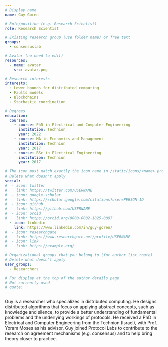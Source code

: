 ```yaml
---
# Display name
name: Guy Goren

# Role/position (e.g. Research Scientist)
role: Research Scientist

# Existing research group (use folder name) or free text
groups:
  - consensuslab

# Avatar (no need to edit)
resources:
  - name: avatar
    src: avatar.png

# Research interests
interests:
  - Lower bounds for distributed computing
  - Faults models
  - Blockchains
  - Stochastic coordination

# Degrees
education:
  courses:
    - course: PhD in Electrical and Computer Engineering
      institution: Technion
      year: 2022
    - course: MA in Economics and Management
      institution: Technion
      year: 2017      
    - course: BSc in Electrical Engineering
      institution: Technion
      year: 2017

# The icon must match exactly the icon name in /static/icons/<name>.png
# Delete what doesn't apply
social:
#  - icon: twitter
#    link: https://twitter.com/USERNAME
#  - icon: google-scholar
#    link: https://scholar.google.com/citations?user=PERSON-ID
#  - icon: github
#    link: https://github.com/USERNAME
#  - icon: orcid
#    link: https://orcid.org/0000-0002-1825-0097
  - icon: linkedin
    link: https://www.linkedin.com/in/guy-goren/
#  - icon: researchgate
#    link: https://www.researchgate.net/profile/USERNAME
#  - icon: link
#    link: https://example.org/

# Organizational groups that you belong to (for author list route)
# Delete what doesn't apply
user_groups:
  - Researchers

# For display at the top of the author details page
# Not currently used
# quote:
---
```


Guy is a researcher who specializes in distributed computing. He designs distributed algorithms that focus on applying abstract concepts, such as knowledge and silence, to provide a better understanding of fundamental problems and the underlying workings of protocols. He received a PhD in Electrical and Computer Engineering from the Technion (Israel), with Prof. Yoram Moses as his advisor. Guy joined Protocol Labs to contribute to the research on agreement mechanisms (e.g. consensus) and to help bring theory closer to practice.
